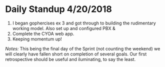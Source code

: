 # Daily Standup 4/20/2018

1. I began gophercises ex 3 and got through to building the rudimentary working model. Also set up and configured PBX & 
2. Complete the CYOA web app.
3. Keeping momentum up!

_Notes:_ This being the final day of the Sprint (not counting the weekend) we will clearly have fallen short on completion of several goals.  Our first retrospective should be useful and iluminating, to say the least.